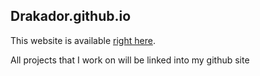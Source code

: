 ## Drakador.github.io

This website is available [right here](https://drakador.github.io/).

All projects that I work on will be linked into my github site 
